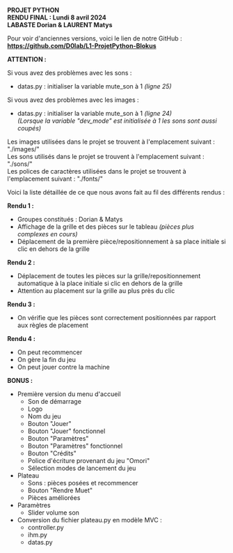 **PROJET PYTHON**  
**RENDU FINAL : Lundi 8 avril 2024**  
**LABASTE Dorian & LAURENT Matys**    

Pour voir d'anciennes versions, voici le lien de notre GitHub :  
**https://github.com/D0lab/L1-ProjetPython-Blokus**    

**ATTENTION :**    

Si vous avez des problèmes avec les sons :  
- datas.py : initialiser la variable mute_son à 1 *(ligne 25)*    
  
Si vous avez des problèmes avec les images :   
- datas.py : initialiser la variable mute_son à 1 *(ligne 24)*   
  *(Lorsque la variable "dev_mode" est initialisée à 1 les sons sont aussi coupés)*  


Les images utilisées dans le projet se trouvent à l'emplacement suivant : "./images/"  
Les sons utilisés dans le projet se trouvent à l'emplacement suivant : "./sons/"  
Les polices de caractères utilisées dans le projet se trouvent à l'emplacement suivant : "./fonts/"   


Voici la liste détaillée de ce que nous avons fait au fil des différents rendus :  

**Rendu 1 :**  
- Groupes constitués : Dorian & Matys  
- Affichage de la grille et des pièces sur le tableau *(pièces plus complexes en cours)*  
- Déplacement de la première pièce/repositionnement à sa place initiale si clic en dehors de la grille    

**Rendu 2 :**  
- Déplacement de toutes les pièces sur la grille/repositionnement automatique à la place initiale si clic en dehors de la grille  
- Attention au placement sur la grille au plus près du clic    

**Rendu 3 :**  
- On vérifie que les pièces sont correctement positionnées par rapport aux règles de placement    

**Rendu 4 :**  
- On peut recommencer    
- On gère la fin du jeu  
- On peut jouer contre la machine  

**BONUS :**  
- Première version du menu d'accueil  
    - Son de démarrage  
    - Logo  
    - Nom du jeu  
    - Bouton "Jouer"  
    - Bouton "Jouer" fonctionnel 
    - Bouton "Paramètres"  
    - Bouton "Paramètres" fonctionnel  
    - Bouton "Crédits"  
    - Police d'écriture provenant du jeu "Omori"  
    - Sélection modes de lancement du jeu  
- Plateau  
    - Sons : pièces posées et recommencer  
    - Bouton "Rendre Muet"  
    - Pièces améliorées  
- Paramètres  
    - Slider volume son 
- Conversion du fichier plateau.py en modèle MVC :
    - controller.py  
    - ihm.py  
    - datas.py    
